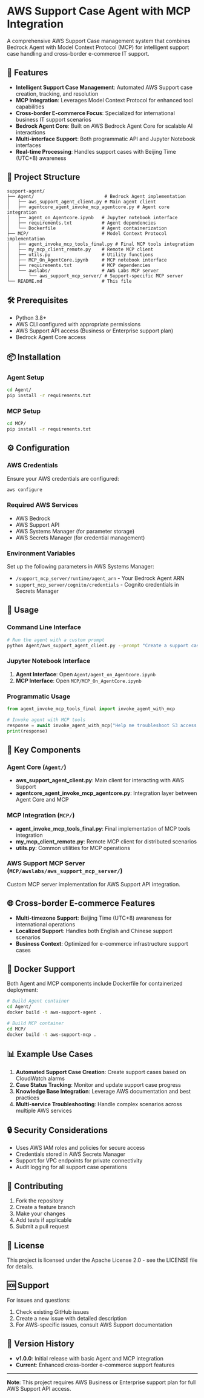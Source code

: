 # AWS Support Case Agent with MCP Integration

A comprehensive AWS Support Case management system that combines Bedrock Agent with Model Context Protocol (MCP) for intelligent support case handling and cross-border e-commerce IT support.

## 🚀 Features

- **Intelligent Support Case Management**: Automated AWS Support case creation, tracking, and resolution
- **MCP Integration**: Leverages Model Context Protocol for enhanced tool capabilities
- **Cross-border E-commerce Focus**: Specialized for international business IT support scenarios
- **Bedrock Agent Core**: Built on AWS Bedrock Agent Core for scalable AI interactions
- **Multi-interface Support**: Both programmatic API and Jupyter Notebook interfaces
- **Real-time Processing**: Handles support cases with Beijing Time (UTC+8) awareness

## 📁 Project Structure

```
support-agent/
├── Agent/                          # Bedrock Agent implementation
│   ├── aws_support_agent_client.py # Main agent client
│   ├── agentcore_agent_invoke_mcp_agentcore.py # Agent core integration
│   ├── agent_on_Agentcore.ipynb   # Jupyter notebook interface
│   ├── requirements.txt           # Agent dependencies
│   └── Dockerfile                 # Agent containerization
├── MCP/                           # Model Context Protocol implementation
│   ├── agent_invoke_mcp_tools_final.py # Final MCP tools integration
│   ├── my_mcp_client_remote.py    # Remote MCP client
│   ├── utils.py                   # Utility functions
│   ├── MCP_On_AgentCore.ipynb     # MCP notebook interface
│   ├── requirements.txt           # MCP dependencies
│   └── awslabs/                   # AWS Labs MCP server
│       └── aws_support_mcp_server/ # Support-specific MCP server
└── README.md                      # This file
```

## 🛠️ Prerequisites

- Python 3.8+
- AWS CLI configured with appropriate permissions
- AWS Support API access (Business or Enterprise support plan)
- Bedrock Agent Core access

## 📦 Installation

### Agent Setup

```bash
cd Agent/
pip install -r requirements.txt
```

### MCP Setup

```bash
cd MCP/
pip install -r requirements.txt
```

## ⚙️ Configuration

### AWS Credentials

Ensure your AWS credentials are configured:

```bash
aws configure
```

### Required AWS Services

- AWS Bedrock
- AWS Support API
- AWS Systems Manager (for parameter storage)
- AWS Secrets Manager (for credential management)

### Environment Variables

Set up the following parameters in AWS Systems Manager:
- `/support_mcp_server/runtime/agent_arn` - Your Bedrock Agent ARN
- `support_mcp_server/cognito/credentials` - Cognito credentials in Secrets Manager

## 🚀 Usage

### Command Line Interface

```bash
# Run the agent with a custom prompt
python Agent/aws_support_agent_client.py --prompt "Create a support case for EC2 instance connectivity issues"
```

### Jupyter Notebook Interface

1. **Agent Interface**: Open `Agent/agent_on_Agentcore.ipynb`
2. **MCP Interface**: Open `MCP/MCP_On_AgentCore.ipynb`

### Programmatic Usage

```python
from agent_invoke_mcp_tools_final import invoke_agent_with_mcp

# Invoke agent with MCP tools
response = await invoke_agent_with_mcp("Help me troubleshoot S3 access issues")
print(response)
```

## 🔧 Key Components

### Agent Core (`Agent/`)

- **aws_support_agent_client.py**: Main client for interacting with AWS Support
- **agentcore_agent_invoke_mcp_agentcore.py**: Integration layer between Agent Core and MCP

### MCP Integration (`MCP/`)

- **agent_invoke_mcp_tools_final.py**: Final implementation of MCP tools integration
- **my_mcp_client_remote.py**: Remote MCP client for distributed scenarios
- **utils.py**: Common utilities for MCP operations

### AWS Support MCP Server (`MCP/awslabs/aws_support_mcp_server/`)

Custom MCP server implementation for AWS Support API integration.

## 🌐 Cross-border E-commerce Features

- **Multi-timezone Support**: Beijing Time (UTC+8) awareness for international operations
- **Localized Support**: Handles both English and Chinese support scenarios
- **Business Context**: Optimized for e-commerce infrastructure support cases

## 🐳 Docker Support

Both Agent and MCP components include Dockerfile for containerized deployment:

```bash
# Build Agent container
cd Agent/
docker build -t aws-support-agent .

# Build MCP container
cd MCP/
docker build -t aws-support-mcp .
```

## 📊 Example Use Cases

1. **Automated Support Case Creation**: Create support cases based on CloudWatch alarms
2. **Case Status Tracking**: Monitor and update support case progress
3. **Knowledge Base Integration**: Leverage AWS documentation and best practices
4. **Multi-service Troubleshooting**: Handle complex scenarios across multiple AWS services

## 🔒 Security Considerations

- Uses AWS IAM roles and policies for secure access
- Credentials stored in AWS Secrets Manager
- Support for VPC endpoints for private connectivity
- Audit logging for all support case operations

## 🤝 Contributing

1. Fork the repository
2. Create a feature branch
3. Make your changes
4. Add tests if applicable
5. Submit a pull request

## 📄 License

This project is licensed under the Apache License 2.0 - see the LICENSE file for details.

## 🆘 Support

For issues and questions:
1. Check existing GitHub issues
2. Create a new issue with detailed description
3. For AWS-specific issues, consult AWS Support documentation

## 🔄 Version History

- **v1.0.0**: Initial release with basic Agent and MCP integration
- **Current**: Enhanced cross-border e-commerce support features

---

**Note**: This project requires AWS Business or Enterprise support plan for full AWS Support API access.
